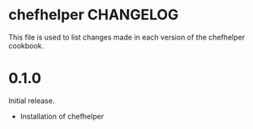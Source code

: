 # chefhelper CHANGELOG

This file is used to list changes made in each version of the chefhelper cookbook.

# 0.1.0

Initial release.
- Installation of chefhelper

